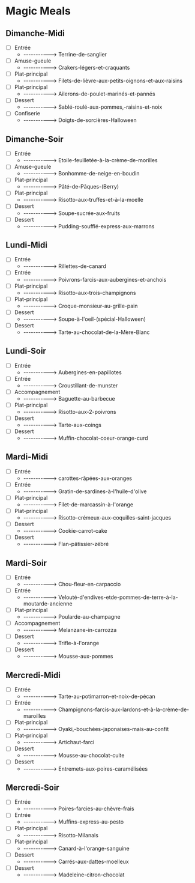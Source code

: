 # Magic Meals









































##  Dimanche-Midi
- [ ] Entrée
  - -----------> Terrine-de-sanglier
- [ ] Amuse-gueule
  - -----------> Crakers-légers-et-craquants
- [ ] Plat-principal
  - -----------> Filets-de-lièvre-aux-petits-oignons-et-aux-raisins
- [ ] Plat-principal
  - -----------> Ailerons-de-poulet-marinés-et-pannés
- [ ] Dessert
  - -----------> Sablé-roulé-aux-pommes,-raisins-et-noix
- [ ] Confiserie
  - -----------> Doigts-de-sorcières-Halloween
##  Dimanche-Soir
- [ ] Entrée
  - -----------> Etoile-feuilletée-à-la-crème-de-morilles
- [ ] Amuse-gueule
  - -----------> Bonhomme-de-neige-en-boudin
- [ ] Plat-principal
  - -----------> Pâté-de-Pâques-(Berry)
- [ ] Plat-principal
  - -----------> Risotto-aux-truffes-et-à-la-moelle
- [ ] Dessert
  - -----------> Soupe-sucrée-aux-fruits
- [ ] Dessert
  - -----------> Pudding-soufflé-express-aux-marrons
##  Lundi-Midi
- [ ] Entrée
  - -----------> Rillettes-de-canard
- [ ] Entrée
  - -----------> Poivrons-farcis-aux-aubergines-et-anchois
- [ ] Plat-principal
  - -----------> Risotto-aux-trois-champignons
- [ ] Plat-principal
  - -----------> Croque-monsieur-au-grille-pain
- [ ] Dessert
  - -----------> Soupe-à-l'oeil-(spécial-Halloween)
- [ ] Dessert
  - -----------> Tarte-au-chocolat-de-la-Mère-Blanc
##  Lundi-Soir
- [ ] Entrée
  - -----------> Aubergines-en-papillotes
- [ ] Entrée
  - -----------> Croustillant-de-munster
- [ ] Accompagnement
  - -----------> Baguette-au-barbecue
- [ ] Plat-principal
  - -----------> Risotto-aux-2-poivrons
- [ ] Dessert
  - -----------> Tarte-aux-coings
- [ ] Dessert
  - -----------> Muffin-chocolat-coeur-orange-curd
##  Mardi-Midi
- [ ] Entrée
  - -----------> carottes-râpées-aux-oranges
- [ ] Entrée
  - -----------> Gratin-de-sardines-à-l'huile-d'olive
- [ ] Plat-principal
  - -----------> Filet-de-marcassin-à-l'orange
- [ ] Plat-principal
  - -----------> Risotto-crémeux-aux-coquilles-saint-jacques
- [ ] Dessert
  - -----------> Cookie-carrot-cake
- [ ] Dessert
  - -----------> Flan-pâtissier-zébré
##  Mardi-Soir
- [ ] Entrée
  - -----------> Chou-fleur-en-carpaccio
- [ ] Entrée
  - -----------> Velouté-d'endives-etde-pommes-de-terre-à-la-moutarde-ancienne
- [ ] Plat-principal
  - -----------> Poularde-au-champagne
- [ ] Accompagnement
  - -----------> Melanzane-in-carrozza
- [ ] Dessert
  - -----------> Trifle-à-l'orange
- [ ] Dessert
  - -----------> Mousse-aux-pommes
##  Mercredi-Midi
- [ ] Entrée
  - -----------> Tarte-au-potimarron-et-noix-de-pécan
- [ ] Entrée
  - -----------> Champignons-farcis-aux-lardons-et-à-la-crème-de-maroilles
- [ ] Plat-principal
  - -----------> Oyaki,-bouchées-japonaises-mais-au-confit
- [ ] Plat-principal
  - -----------> Artichaut-farci
- [ ] Dessert
  - -----------> Mousse-au-chocolat-cuite
- [ ] Dessert
  - -----------> Entremets-aux-poires-caramélisées
##  Mercredi-Soir
- [ ] Entrée
  - -----------> Poires-farcies-au-chèvre-frais
- [ ] Entrée
  - -----------> Muffins-express-au-pesto
- [ ] Plat-principal
  - -----------> Risotto-Milanais
- [ ] Plat-principal
  - -----------> Canard-à-l'orange-sanguine
- [ ] Dessert
  - -----------> Carrés-aux-dattes-moelleux
- [ ] Dessert
  - -----------> Madeleine-citron-chocolat
